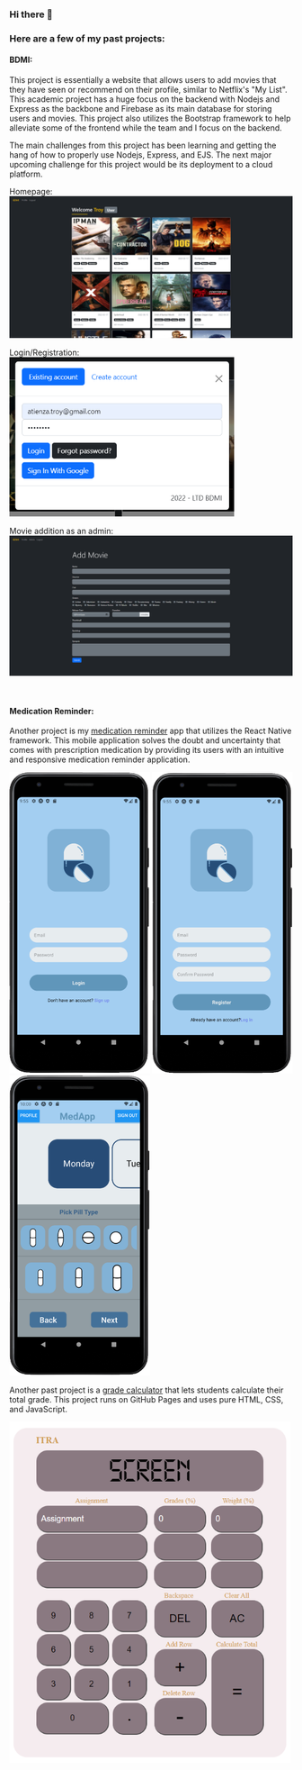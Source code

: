 ### Hi there 👋

### Here are a few of my past projects:

#### BDMI:

This project is essentially a website that allows users to add movies that they have seen or recommend on their profile, similar to Netflix's "My List". This academic project has a huge focus on the backend with Nodejs and Express as the backbone and Firebase as its main database for storing users and movies. This project also utilizes the Bootstrap framework to help alleviate some of the frontend while the team and I focus on the backend.

The main challenges from this project has been learning and getting the hang of how to properly use Nodejs, Express, and EJS. The next major upcoming challenge for this project would be its deployment to a cloud platform.

Homepage:<br/>
<img title="Homepage" alt="Homepage" src="/Images/Homepage.png" >

Login/Registration:<br/>
<img title="LoginPage" alt="LoginPage" src="/Images/LoginPage.png" width="400">

Movie addition as an admin:<br/>
<img title="AdminAddMovie" alt="AdminAddMovie" src="/Images/AdminAddMovie.png" >

</br>

#### Medication Reminder:

Another project is my [medication reminder](https://github.com/TroyAtienza/Medication-Reminder) app that utilizes the React Native framework. This mobile application solves the doubt and uncertainty that comes with prescription medication by providing its users with an intuitive and responsive medication reminder application.

<p float="left">
  <img title="Login" alt="Login" src="/Images/Login.png" width="250">
  <img title="Registration" alt="Registration" src="/Images/Registration.png" width="250">
  <img title="PillType" alt="PillType" src="/Images/PillType.png" width="250">
</p>

Another past project is a [grade calculator](https://github.com/TroyAtienza/TroyAtienza.github.io) that lets students calculate their total grade. This project runs on GitHub Pages and uses pure HTML, CSS, and JavaScript.

<img title="GradeCalculator" alt="GradeCalculator" src="/Images/GradeCalculator.png" width="500" >

